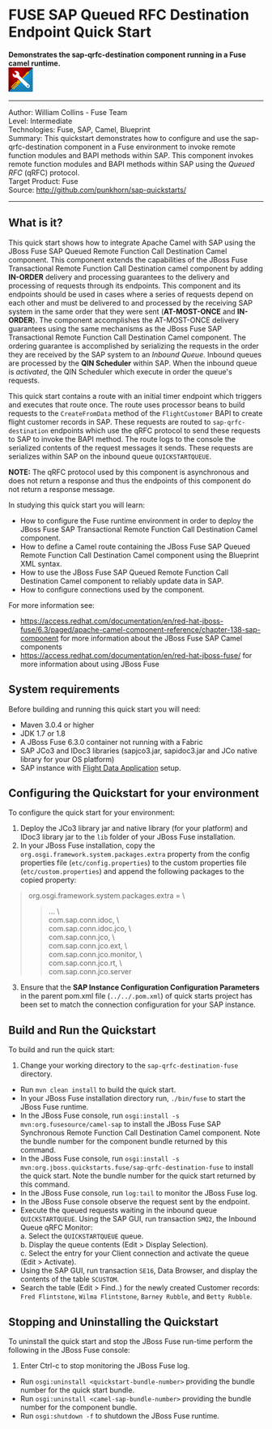 FUSE SAP Queued RFC Destination Endpoint Quick Start  
=======================================================================================================================
**Demonstrates the sap-qrfc-destination component running in a Fuse camel runtime.**  
![SAP Tool Suite](../../sap_tool_suite.png "SAP Tool Suite")

* * *
Author: William Collins - Fuse Team  
Level: Intermediate  
Technologies: Fuse, SAP, Camel, Blueprint  
Summary: This quickstart demonstrates how to configure and use the sap-qrfc-destination component in a Fuse environment to invoke remote function modules and BAPI methods within SAP. This component invokes remote function modules and BAPI methods within SAP using the *Queued RFC* (qRFC) protocol.   
Target Product: Fuse  
Source: <http://github.com/punkhorn/sap-quickstarts/>  

* * *

What is it?  
-----------  

This quick start shows how to integrate Apache Camel with SAP using the JBoss Fuse SAP Queued Remote Function Call Destination Camel component. This component extends the capabilities of the JBoss Fuse Transactional Remote Function Call Destination camel component by adding **IN-ORDER** delivery and processing guarantees to the delivery and processing of requests through its endpoints. This component and its endpoints should be used in cases where a series of requests depend on each other and must be delivered to and processed by the receiving SAP system in the same order that they were sent (**AT-MOST-ONCE** and **IN-ORDER**). The component accomplishes the AT-MOST-ONCE delivery guarantees using the same mechanisms as the JBoss Fuse SAP Transactional Remote Function Call Destination Camel component. The ordering guarantee is accomplished by serializing the requests in the order they are received by the SAP system to an *Inbound Queue*. Inbound queues are processed by the **QIN Scheduler** within SAP. When the inbound queue is *activated*, the QIN Scheduler which execute in order the queue's requests.   

This quick start contains a route with an initial timer endpoint which triggers and executes that route once. The route uses processor beans to build requests to the `CreateFromData` method of the `FlightCustomer` BAPI to create flight customer records in SAP. These requests are routed to `sap-qrfc-destination` endpoints which use the qRFC protocol to send these requests to SAP to invoke the BAPI method. The route logs to the console the serialized contents of the request messages it sends. These requests are serializes within SAP on the inbound queue `QUICKSTARTQUEUE`.  

**NOTE:** The qRFC protocol used by this component is asynchronous and does not return a response and thus the endpoints of this component do not return a response message.    

In studying this quick start you will learn:

* How to configure the Fuse runtime environment in order to deploy the JBoss Fuse SAP Transactional Remote Function Call Destination Camel component.
* How to define a Camel route containing the JBoss Fuse SAP Queued Remote Function Call Destination Camel component using the Blueprint XML syntax.
* How to use the JBoss Fuse SAP Queued Remote Function Call Destination Camel component to reliably update data in SAP. 
* How to configure connections used by the component.

For more information see:

* <https://access.redhat.com/documentation/en/red-hat-jboss-fuse/6.3/paged/apache-camel-component-reference/chapter-138-sap-component> for more information about the JBoss Fuse SAP Camel components 
* <https://access.redhat.com/documentation/en/red-hat-jboss-fuse/> for more information about using JBoss Fuse

System requirements
-------------------

Before building and running this quick start you will need:

* Maven 3.0.4 or higher
* JDK 1.7 or 1.8
* A JBoss Fuse 6.3.0 container not running with a Fabric
* SAP JCo3 and IDoc3 libraries (sapjco3.jar, sapidoc3.jar and JCo native library for your OS platform)
* SAP instance with [Flight Data Application](http://help.sap.com/saphelp_erp60_sp/helpdata/en/db/7c623cf568896be10000000a11405a/content.htm) setup.

Configuring the Quickstart for your environment
-----------------------------------------------

To configure the quick start for your environment: 

1. Deploy the JCo3 library jar and native library (for your platform) and IDoc3 library jar to the `lib` folder of your JBoss Fuse installation.  
2. In your JBoss Fuse installation, copy the `org.osgi.framework.system.packages.extra` property from the config properties file (`etc/config.properties`) to the custom properties file (`etc/custom.properties`) and append the following packages to the copied property:  

> org.osgi.framework.system.packages.extra = \  
>> ... \  
>> com.sap.conn.idoc, \  
>> com.sap.conn.idoc.jco, \   
>> com.sap.conn.jco, \   
>> com.sap.conn.jco.ext, \   
>> com.sap.conn.jco.monitor, \  
>> com.sap.conn.jco.rt, \   
>> com.sap.conn.jco.server  

3. Ensure that the **SAP Instance Configuration Configuration Parameters** in the parent pom.xml file (`../../.pom.xml`) of quick starts project has been set to match the connection configuration for your SAP instance.  

Build and Run the Quickstart
----------------------------

To build and run the quick start:

1. Change your working directory to the `sap-qrfc-destination-fuse` directory.
* Run `mvn clean install` to build the quick start.
* In your JBoss Fuse installation directory run, `./bin/fuse` to start the JBoss Fuse runtime.
* In the JBoss Fuse console, run `osgi:install -s mvn:org.fusesource/camel-sap` to install the JBoss Fuse SAP Synchronous Remote Function Call Destination Camel component. Note the bundle number for the component bundle returned by this command.  
* In the JBoss Fuse console, run `osgi:install -s mvn:org.jboss.quickstarts.fuse/sap-qrfc-destination-fuse` to install the quick start. Note the bundle number for the quick start returned by this command.  
* In the JBoss Fuse console, run `log:tail` to monitor the JBoss Fuse log.
* In the JBoss Fuse console observe the request sent by the endpoint.
* Execute the queued requests waiting in the inbound queue `QUICKSTARTQUEUE`. Using the SAP GUI, run transaction `SMQ2`, the Inbound Queue qRFC Monitor:  
    a. Select the `QUICKSTARTQUEUE` queue.  
    b. Display the queue contents (Edit > Display Selection).  
    c. Select the entry for your Client connection and activate the queue (Edit > Activate).  
* Using the SAP GUI, run transaction `SE16`, Data Browser, and display the contents of the table `SCUSTOM`.
* Search the table (Edit > Find..) for the newly created Customer records: `Fred Flintstone`, `Wilma Flintstone`, `Barney Rubble`, and `Betty Rubble`. 

Stopping and Uninstalling the Quickstart
----------------------------------------

To uninstall the quick start and stop the JBoss Fuse run-time perform the following in the JBoss Fuse console:

1. Enter Ctrl-c to stop monitoring the JBoss Fuse log.
* Run `osgi:uninstall <quickstart-bundle-number>` providing the bundle number for the quick start bundle. 
* Run `osgi:uninstall <camel-sap-bundle-number>` providing the bundle number for the component bundle. 
* Run `osgi:shutdown -f` to shutdown the JBoss Fuse runtime.

